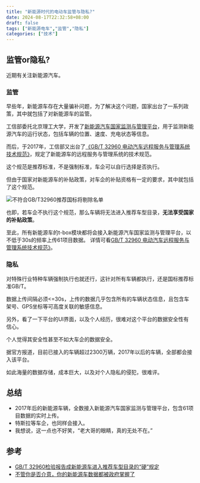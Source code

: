 ```yaml
---
title: "新能源时代的电动车监管与隐私?"
date: 2024-08-17T22:32:58+08:00
draft: false
tags: ["新能源电车","监管","隐私"]
categories: ["技术"]
---
```

## 监管or隐私?

近期有关注新能源汽车。

### 监管

早些年，新能源车存在大量骗补问题，为了解决这个问题，国家出台了一系列政策，其中就包括了对新能源车的监管。

工信部委托北京理工大学，开发了[新能源汽车国家监测与管理平台](https://www.evsmc.cn/)，用于监测新能源汽车的运行状态，包括车辆的位置、速度、充电状态等信息。

而后，于2017年，工信部又出台了[《GB/T 32960 电动汽车远程服务与管理系统技术规范》](https://www.cnblogs.com/johnnyzen/p/17956365#_label3_3_5_0)，规定了新能源车的远程服务与管理系统的技术规范。

这个规范是推荐标准，不是强制标准，车企可以自行选择是否执行。

但由于国家对新能源车的补贴政策，对车企的补贴资格有一定的要求，其中就包括了这个规范。

![不符合GB/T32960推荐国标将剔除名单](2024-08-17-23-50-09.png)

也即，若车企不执行这个规范，那么车辆将无法进入推荐车型目录，**无法享受国家的补贴政策**。

至此，所有新能源车的t-box模块都将会接入新能源汽车国家监测与管理平台，以不低于30s的频率上传61项目数据。
详情可看[GB/T 32960 电动汽车远程服务与管理系统技术规范》](https://www.cnblogs.com/johnnyzen/p/17956365#_label3_3_5_0)。

### 隐私

对特殊行业特种车辆强制执行也就还行，这针对所有车辆都执行，还是国标推荐标准GB/T。

数据上传间隔必须<=30s，上传的数据几乎包含所有的车辆状态信息，且包含车架号、GPS坐标等可高度关联的敏感信息。

另外，看了一下平台的UI界面，以及个人经历，很难对这个平台的数据安全性有信心。

个人觉得其安全性甚至不如大车企的数据安全。

据官方报道，目前已接入的车辆超过2300万辆，2017年以后的车辆，全部都会接入该平台。

如此海量的数据存储，成本巨大，以及对个人隐私的侵犯，很难评。

## 总结
- 2017年后的新能源车辆，全数接入新能源汽车国家监测与管理平台，包含61项目数据的实时上传。
- 特斯拉等车企，也同样会接入。
- 我想说，这一点也不好笑，“老大哥的眼睛，真的无处不在。”

## 参考
- [GB/T 32960检验报告成新能源车进入推荐车型目录的“硬”规定](http://www.xalujiang.com/h-nd-25.html)
- [不管你是否介意，你的新能源车数据都被政府掌握了](https://www.d1ev.com/news/ziben/83619)